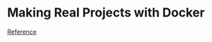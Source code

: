 # Making Real Projects with Docker

[Reference](https://www.udemy.com/docker-and-kubernetes-the-complete-guide/learn/lecture/11436950#overview)